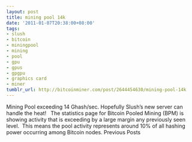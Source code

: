 ```yaml
---
layout: post
title: mining pool 14k
date: '2011-01-07T20:38:00+08:00'
tags:
- slush
- bitcoin
- miningpool
- mining
- pool
- gpu
- gpus
- gpgpu
- graphics card
- miner
tumblr_url: http://bitcoinminer.com/post/2644454630/mining-pool-14k
---
```

Mining Pool exceeding 14 Ghash/sec.
Hopefully Slush’s new server can handle the heat!  
The statistics page for Bitcoin Pooled Mining (BPM) is showing activity that is exceeding by a large margin any previously seen level.  This means the pool activity represents around 10% of all hashing power occurring among Bitcoin nodes.
Previous Posts

